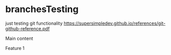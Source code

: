 # branchesTesting

just testing git functionality
https://supersimpledev.github.io/references/git-github-reference.pdf

Main content

Feature 1
